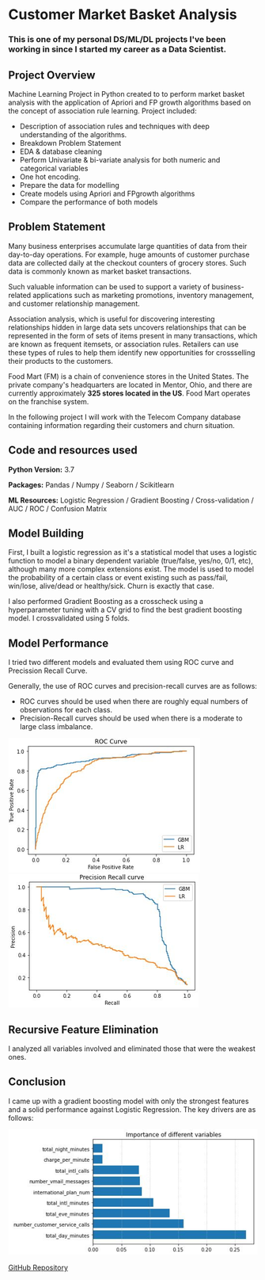 # Customer Market Basket Analysis

### This is one of my personal DS/ML/DL projects I've been working in since I started my career as a Data Scientist.

## Project Overview

Machine Learning Project in Python created to to perform market basket analysis with the application of Apriori and FP growth algorithms based on the concept of association rule learning.
Project included: 
  - Description of association rules and techniques with deep understanding of the algorithms.
  - Breakdown Problem Statement
  - EDA & database cleaning
  - Perform Univariate & bi-variate analysis for both numeric and categorical variables
  - One hot encoding.
  - Prepare the data for modelling
  - Create models using Apriori and FPgrowth algorithms
  - Compare the performance of both models
  

## Problem Statement

Many business enterprises accumulate large quantities of data from their day-to-day operations. For example, huge amounts of customer purchase data are collected daily at the checkout counters of grocery stores. Such data is commonly known as market basket transactions.

Such valuable information can be used to support a variety of business-related applications such as marketing promotions, inventory management, and customer relationship management.

Association analysis, which is useful for discovering interesting relationships hidden in large data sets uncovers relationships that can be represented in the form of sets of items present in many transactions, which are known as frequent itemsets, or association rules. Retailers can use these types of rules to help them identify new opportunities for crossselling their products to the customers.

Food Mart (FM) is a chain of convenience stores in the United States. The private company's headquarters are located in Mentor, Ohio, and there are currently approximately **325 stores located in the US**. Food Mart operates on the franchise system.

In the following project I will work with the Telecom Company database containing information regarding their customers and churn situation.

## Code and resources used
**Python Version:** 3.7

**Packages:** Pandas / Numpy / Seaborn / Scikitlearn

**ML Resources:** Logistic Regression / Gradient Boosting / Cross-validation / AUC / ROC / Confusion Matrix

## Model Building

First, I built a logistic regression as it's a statistical model that uses a logistic function to model a binary dependent variable (true/false, yes/no, 0/1, etc), although many more complex extensions exist. The model is used to model the probability of a certain class or event existing such as pass/fail, win/lose, alive/dead or healthy/sick. Churn is exactly that case.

I also performed Gradient Boosting as a crosscheck using a hyperparameter tuning with a CV grid to find the best gradient boosting model. I crossvalidated using 5 folds.

## Model Performance

I tried two different models and evaluated them using ROC curve and Precission Recall Curve.

Generally, the use of ROC curves and precision-recall curves are as follows:

- ROC curves should be used when there are roughly equal numbers of observations for each class.
- Precision-Recall curves should be used when there is a moderate to large class imbalance.

![ROC Curve](https://github.com/TWM-Sebastian-S/Predicting-Churn-using-Gradient-Boosting-and-Logistic-Regression/blob/main/ROC%20curve.JPG "ROC Curve") ![Precision Recall Curve](https://github.com/TWM-Sebastian-S/Predicting-Churn-using-Gradient-Boosting-and-Logistic-Regression/blob/main/Precision%20Recall%20Curve.JPG "Precision Recall Curve")


## Recursive Feature Elimination

I analyzed all variables involved and eliminated those that were the weakest ones. 

## Conclusion

I came up with a gradient boosting model with only the strongest features and a solid performance against Logistic Regression. The key drivers are as follows:

![Key drivers of churn](https://github.com/TWM-Sebastian-S/Predicting-Churn-using-Gradient-Boosting-and-Logistic-Regression/blob/main/Key%20drivers%20of%20churn.JPG "Key drivers of Churn")

[GitHub Repository](https://github.com/TWM-Sebastian-S/Predicting-Churn-using-Gradient-Boosting-and-Logistic-Regression)
